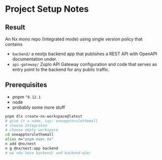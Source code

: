 # Project Setup Notes

## Result

An Nx mono repo (Integrated mode) using single version policy that contains

- `backend/` a nestjs backend app that publishes a REST API with OpenAPI documentation under.
- `api-gateway/` Zuplo API Gateway configuration and code that serves as entry point to the backend for any public traffic.

## Prerequisites

- pnpm `^8.12.1`
- node
- probably some more stuff

```sh
pnpm dlx create-nx-workspace@latest
# give it a name, say: oneapptorulethemall
# choose Integrated
# choose empty workspace
cd oneapptorulethemall
alias n="pnpm exec nx"
n add @nx/nest
n g @nx/nest:app backend
# we now have backend/ and backend-e2e/


```
